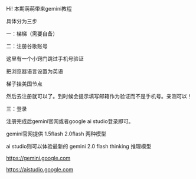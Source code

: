 
Hi! 本期萌萌带来gemini教程

具体分为三步

一：梯梯（需要自备）

二：注册谷歌账号

这里有一个小窍门跳过手机号验证

把浏览器语言设置为英语

梯子挂美国节点

然后去注册就可以了。到时候会提示填写邮箱作为验证而不是手机号。亲测可以！

三：登录 

注册完成后gemini官网或者google ai studio登录即可。

gemini官网提供 1.5flash 2.0flash 两种模型

ai studio则可以体验最新的 gemini 2.0 flash thinking 推理模型

https://gemini.google.com

https://aistudio.google.com


